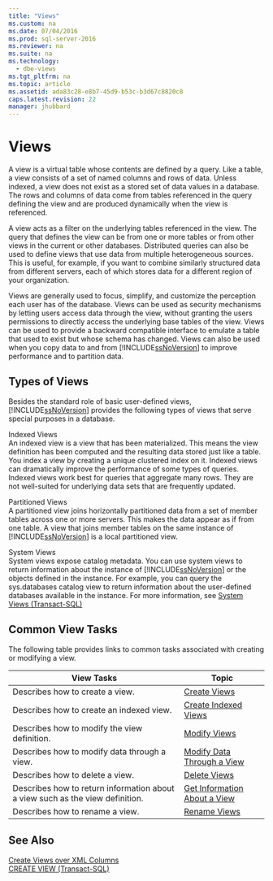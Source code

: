 ```yaml
---
title: "Views"
ms.custom: na
ms.date: 07/04/2016
ms.prod: sql-server-2016
ms.reviewer: na
ms.suite: na
ms.technology: 
  - dbe-views
ms.tgt_pltfrm: na
ms.topic: article
ms.assetid: ada83c28-e8b7-45d9-b53c-b3d67c8820c8
caps.latest.revision: 22
manager: jhubbard
---
```

# Views
A view is a virtual table whose contents are defined by a query. Like a table, a view consists of a set of named columns and rows of data. Unless indexed, a view does not exist as a stored set of data values in a database. The rows and columns of data come from tables referenced in the query defining the view and are produced dynamically when the view is referenced.  
  
 A view acts as a filter on the underlying tables referenced in the view. The query that defines the view can be from one or more tables or from other views in the current or other databases. Distributed queries can also be used to define views that use data from multiple heterogeneous sources. This is useful, for example, if you want to combine similarly structured data from different servers, each of which stores data for a different region of your organization.  
  
 Views are generally used to focus, simplify, and customize the perception each user has of the database. Views can be used as security mechanisms by letting users access data through the view, without granting the users permissions to directly access the underlying base tables of the view. Views can be used to provide a backward compatible interface to emulate a table that used to exist but whose schema has changed. Views can also be used when you copy data to and from [!INCLUDE[ssNoVersion](../../Topics/TopicNameContainA/includes/ssNoVersion_md.md)] to improve performance and to partition data.  
  
## Types of Views  
 Besides the standard role of basic user-defined views, [!INCLUDE[ssNoVersion](../../Topics/TopicNameContainA/includes/ssNoVersion_md.md)] provides the following types of views that serve special purposes in a database.  
  
 Indexed Views  
 An indexed view is a view that has been materialized. This means the view definition has been computed and the resulting data stored just like a table. You index a view by creating a unique clustered index on it. Indexed views can dramatically improve the performance of some types of queries. Indexed views work best for queries that aggregate many rows. They are not well-suited for underlying data sets that are frequently updated.  
  
 Partitioned Views  
 A partitioned view joins horizontally partitioned data from a set of member tables across one or more servers. This makes the data appear as if from one table. A view that joins member tables on the same instance of [!INCLUDE[ssNoVersion](../../Topics/TopicNameContainA/includes/ssNoVersion_md.md)] is a local partitioned view.  
  
 System Views  
 System views expose catalog metadata. You can use system views to return information about the instance of [!INCLUDE[ssNoVersion](../../Topics/TopicNameContainA/includes/ssNoVersion_md.md)] or the objects defined in the instance. For example, you can query the sys.databases catalog view to return information about the user-defined databases available in the instance. For more information, see [System Views (Transact-SQL)](assetId:///35a6161d-7f43-4e00-bcd3-3091f2015e90)  
  
## Common View Tasks  
 The following table provides links to common tasks associated with creating or modifying a view.  
  
|View Tasks|Topic|  
|----------------|-----------|  
|Describes how to create a view.|[Create Views](../../Topics/TopicNameNotContainA/Create-Views.md)|  
|Describes how to create an indexed view.|[Create Indexed Views](../../Topics/TopicNameNotContainA/Create-Indexed-Views.md)|  
|Describes how to modify the view definition.|[Modify Views](../../Topics/TopicNameNotContainA/Modify-Views.md)|  
|Describes how to modify data through a view.|[Modify Data Through a View](../../Topics/TopicNameContainA/Modify-Data-Through-a-View.md)|  
|Describes how to delete a view.|[Delete Views](../../Topics/TopicNameNotContainA/Delete-Views.md)|  
|Describes how to return information about a view such as the view definition.|[Get Information About a View](../../Topics/TopicNameContainA/Get-Information-About-a-View.md)|  
|Describes how to rename a view.|[Rename Views](../../Topics/TopicNameNotContainA/Rename-Views.md)|  
  
## See Also  
 [Create Views over XML Columns](../../Topics/TopicNameNotContainA/Create-Views-over-XML-Columns.md)   
 [CREATE VIEW (Transact-SQL)](assetId:///aecc2f73-2ab5-4db9-b1e6-2f9e3c601fb9)